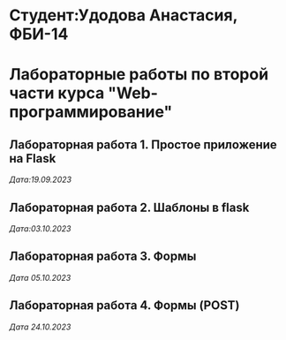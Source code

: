 # Студент:Удодова Анастасия, ФБИ-14

# Лабораторные работы по второй части курса "Web-программирование"

## Лабораторная работа 1. Простое приложение на Flask

*Дата:19.09.2023*

## Лабораторная работа 2. Шаблоны в flask

*Дата:03.10.2023*

## Лабораторная работа 3. Формы

*Дата 05.10.2023*

## Лабораторная работа 4. Формы (POST)

*Дата 24.10.2023*
